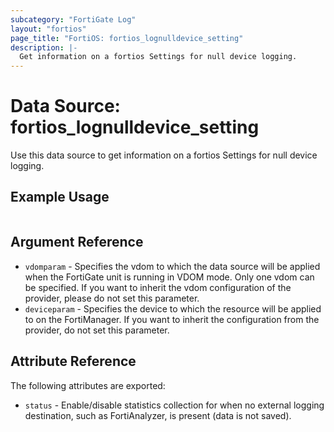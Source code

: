 ```yaml
---
subcategory: "FortiGate Log"
layout: "fortios"
page_title: "FortiOS: fortios_lognulldevice_setting"
description: |-
  Get information on a fortios Settings for null device logging.
---
```


# Data Source: fortios_lognulldevice_setting
Use this data source to get information on a fortios Settings for null device logging.


## Example Usage

```hcl

```

## Argument Reference

* `vdomparam` - Specifies the vdom to which the data source will be applied when the FortiGate unit is running in VDOM mode. Only one vdom can be specified. If you want to inherit the vdom configuration of the provider, please do not set this parameter.
* `deviceparam` - Specifies the device to which the resource will be applied to on the FortiManager. If you want to inherit the configuration from the provider, do not set this parameter.

## Attribute Reference

The following attributes are exported:

* `status` - Enable/disable statistics collection for when no external logging destination, such as FortiAnalyzer, is present (data is not saved).

